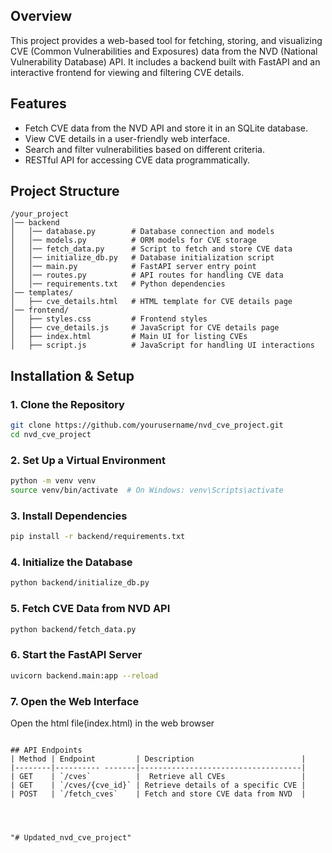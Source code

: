 ## Overview
This project provides a web-based tool for fetching, storing, and visualizing CVE (Common Vulnerabilities and Exposures) data from the NVD (National Vulnerability Database) API. It includes a backend built with FastAPI and an interactive frontend for viewing and filtering CVE details.

## Features
- Fetch CVE data from the NVD API and store it in an SQLite database.
- View CVE details in a user-friendly web interface.
- Search and filter vulnerabilities based on different criteria.
- RESTful API for accessing CVE data programmatically.

## Project Structure
```
/your_project
│── backend
│   │── database.py        # Database connection and models
│   │── models.py          # ORM models for CVE storage
│   │── fetch_data.py      # Script to fetch and store CVE data
│   │── initialize_db.py   # Database initialization script
│   │── main.py            # FastAPI server entry point
│   │── routes.py          # API routes for handling CVE data
│   │── requirements.txt   # Python dependencies
│── templates/
│   ├── cve_details.html   # HTML template for CVE details page
│── frontend/     
│   ├── styles.css         # Frontend styles
│   ├── cve_details.js     # JavaScript for CVE details page
│   ├── index.html         # Main UI for listing CVEs
│   ├── script.js          # JavaScript for handling UI interactions
```

## Installation & Setup
### **1. Clone the Repository**
```sh
git clone https://github.com/yourusername/nvd_cve_project.git
cd nvd_cve_project
```

### **2. Set Up a Virtual Environment**
```sh
python -m venv venv
source venv/bin/activate  # On Windows: venv\Scripts\activate
```

### **3. Install Dependencies**
```sh
pip install -r backend/requirements.txt
```

### **4. Initialize the Database**
```sh
python backend/initialize_db.py
```

### **5. Fetch CVE Data from NVD API**
```sh
python backend/fetch_data.py
```

### **6. Start the FastAPI Server**
```sh
uvicorn backend.main:app --reload
```

### **7. Open the Web Interface**
Open the html file(index.html) in the web browser 
```

## API Endpoints
| Method | Endpoint         | Description                        |
|--------|---------- -------|------------------------------------|
| GET    | `/cves`          |  Retrieve all CVEs                 |
| GET    | `/cves/{cve_id}` | Retrieve details of a specific CVE |
| POST   | `/fetch_cves`    | Fetch and store CVE data from NVD  |




"# Updated_nvd_cve_project" 
